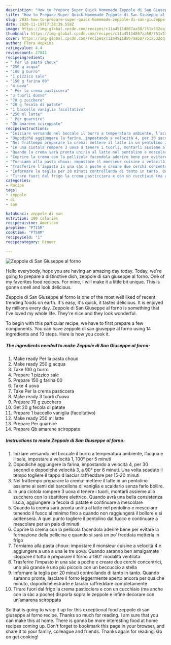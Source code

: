 ```yaml
---
description: "How to Prepare Super Quick Homemade Zeppole di San Giuseppe al forno"
title: "How to Prepare Super Quick Homemade Zeppole di San Giuseppe al forno"
slug: 2835-how-to-prepare-super-quick-homemade-zeppole-di-san-giuseppe-al-forno
date: 2020-11-19T17:38:39.558Z
image: https://img-global.cpcdn.com/recipes/c11a4511d867aa58/751x532cq70/zeppole-di-san-giuseppe-al-forno-recipe-main-photo.jpg
thumbnail: https://img-global.cpcdn.com/recipes/c11a4511d867aa58/751x532cq70/zeppole-di-san-giuseppe-al-forno-recipe-main-photo.jpg
cover: https://img-global.cpcdn.com/recipes/c11a4511d867aa58/751x532cq70/zeppole-di-san-giuseppe-al-forno-recipe-main-photo.jpg
author: Flora Hopkins
ratingvalue: 4.4
reviewcount: 27841
recipeingredient:
- " Per la pasta choux"
- "250 g acqua"
- "100 g burro"
- "1 pizzico sale"
- "150 g farina 00"
- "4 uova"
- " Per la crema pasticcera"
- "3 tuorli duovo"
- "70 g zucchero"
- "20 g fecola di patate"
- "1 baccello vaniglia facoltativo"
- "250 ml latte"
- " Per guarnire"
- "Qb amarene sciroppate"
recipeinstructions:
- "Iniziare versando nel boccale il burro a temperatura ambiente, l’acqua e il sale, impostare a velocità 1, 100° per 5 minuti"
- "Dopodiché aggiungere la farina, impostando a velocità 4, per 30 secondi e dopodiché velocità 3, a 90° per 6 minuti. Una volta scaduto il tempo togliere il tappo d lasciar raffreddare per 15-20 minuti"
- "Nel frattempo preparare la crema: mettere il latte in un pentolino assieme ai semi del barcellona di vaniglia e scaldarlo senza farlo bollire."
- "In una ciotola rompere 3 uova d tenere i tuorli, montarli assieme allo zucchero con lo sbattitore elettrico. Quando avrà una bella consistenza liscia, aggiungere la fecola di patate e continuare a mescolare"
- "Quando la crema sarà pronta unirla al latte nel pentolino e mescolare tenendo il fuoco al minimo fino a quando non raggiungerà il bollore e si addenserà. A quel punto togliere il pentolino dal fuoco e continuare a mescolare per un paio di minuti"
- "Coprire la crema con la pellicola facendola aderire bene per evitare la formazione della pellicina e quando si sarà un po’ freddata metterla in frigo"
- "Torniamo alla pasta choux: impostare il monsieur cuisine a velocità 4 e aggiungere a una a una le tre uova. Quando saranno ben amalgamate stoppare il tutto e preparare il forno a 180° modalità ventilata"
- "Trasferire l’impasto in una sàc a poche e creare due cerchi concentrici, uno più grande è uno più piccolo con un beccuccio a stella"
- "Infornare la teglia per 20 minuti controllando di tanto in tanto. Quando saranno pronte, lasciare il forno leggermente aperto ancora per qualche minuto, dopodiché estrarle e lasciar raffreddare completamente"
- "Tirare fuori dal frigo la crema pasticciera e con un cucchiaio (ma anche con la sàc a poche) disporla sopra le zeppole e infine decorare con un’amarena sciroppata"
categories:
- Recipe
tags:
- zeppole
- di
- san

katakunci: zeppole di san 
nutrition: 199 calories
recipecuisine: American
preptime: "PT15M"
cooktime: "PT58M"
recipeyield: "1"
recipecategory: Dinner

---
```



![Zeppole di San Giuseppe al forno](https://img-global.cpcdn.com/recipes/c11a4511d867aa58/751x532cq70/zeppole-di-san-giuseppe-al-forno-recipe-main-photo.jpg)

Hello everybody, hope you are having an amazing day today. Today, we're going to prepare a distinctive dish, zeppole di san giuseppe al forno. One of my favorites food recipes. For mine, I will make it a little bit unique. This is gonna smell and look delicious.

Zeppole di San Giuseppe al forno is one of the most well liked of recent trending foods on earth. It's easy, it's quick, it tastes delicious. It is enjoyed by millions every day. Zeppole di San Giuseppe al forno is something that I've loved my whole life. They're nice and they look wonderful.




To begin with this particular recipe, we have to first prepare a few components. You can have zeppole di san giuseppe al forno using 14 ingredients and 10 steps. Here is how you cook it.

<!--inarticleads1-->

##### The ingredients needed to make Zeppole di San Giuseppe al forno:

1. Make ready  Per la pasta choux
1. Make ready 250 g acqua
1. Take 100 g burro
1. Prepare 1 pizzico sale
1. Prepare 150 g farina 00
1. Take 4 uova
1. Take  Per la crema pasticcera
1. Make ready 3 tuorli d’uovo
1. Prepare 70 g zucchero
1. Get 20 g fecola di patate
1. Prepare 1 baccello vaniglia (facoltativo)
1. Make ready 250 ml latte
1. Prepare  Per guarnire
1. Prepare Qb amarene sciroppate




<!--inarticleads2-->

##### Instructions to make Zeppole di San Giuseppe al forno:

1. Iniziare versando nel boccale il burro a temperatura ambiente, l’acqua e il sale, impostare a velocità 1, 100° per 5 minuti
1. Dopodiché aggiungere la farina, impostando a velocità 4, per 30 secondi e dopodiché velocità 3, a 90° per 6 minuti. Una volta scaduto il tempo togliere il tappo d lasciar raffreddare per 15-20 minuti
1. Nel frattempo preparare la crema: mettere il latte in un pentolino assieme ai semi del barcellona di vaniglia e scaldarlo senza farlo bollire.
1. In una ciotola rompere 3 uova d tenere i tuorli, montarli assieme allo zucchero con lo sbattitore elettrico. Quando avrà una bella consistenza liscia, aggiungere la fecola di patate e continuare a mescolare
1. Quando la crema sarà pronta unirla al latte nel pentolino e mescolare tenendo il fuoco al minimo fino a quando non raggiungerà il bollore e si addenserà. A quel punto togliere il pentolino dal fuoco e continuare a mescolare per un paio di minuti
1. Coprire la crema con la pellicola facendola aderire bene per evitare la formazione della pellicina e quando si sarà un po’ freddata metterla in frigo
1. Torniamo alla pasta choux: impostare il monsieur cuisine a velocità 4 e aggiungere a una a una le tre uova. Quando saranno ben amalgamate stoppare il tutto e preparare il forno a 180° modalità ventilata
1. Trasferire l’impasto in una sàc a poche e creare due cerchi concentrici, uno più grande è uno più piccolo con un beccuccio a stella
1. Infornare la teglia per 20 minuti controllando di tanto in tanto. Quando saranno pronte, lasciare il forno leggermente aperto ancora per qualche minuto, dopodiché estrarle e lasciar raffreddare completamente
1. Tirare fuori dal frigo la crema pasticciera e con un cucchiaio (ma anche con la sàc a poche) disporla sopra le zeppole e infine decorare con un’amarena sciroppata




So that is going to wrap it up for this exceptional food zeppole di san giuseppe al forno recipe. Thanks so much for reading. I am sure that you can make this at home. There is gonna be more interesting food at home recipes coming up. Don't forget to bookmark this page in your browser, and share it to your family, colleague and friends. Thanks again for reading. Go on get cooking!

